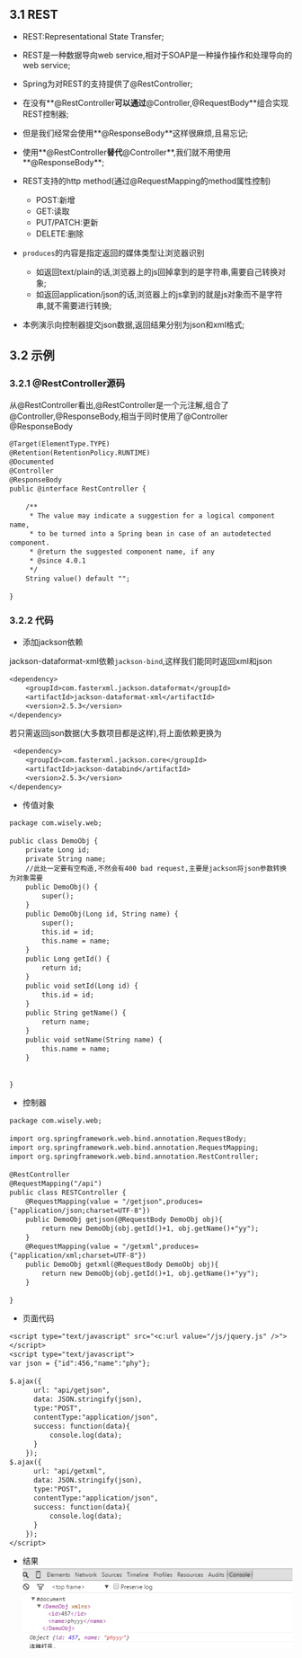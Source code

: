 ## 3.1 REST
- REST:Representational State Transfer;
- REST是一种数据导向web service,相对于SOAP是一种操作操作和处理导向的web service;
- Spring为对REST的支持提供了@RestController;
 - 在没有**@RestController**可以通过**@Controller,@RequestBody**组合实现REST控制器;
 - 但是我们经常会使用**@ResponseBody**这样很麻烦,且易忘记;
 - 使用**@RestController**替代**@Controller**,我们就不用使用**@ResponseBody**;
- REST支持的http method(通过@RequestMapping的method属性控制)
  - POST:新增
  - GET:读取
  - PUT/PATCH:更新
  - DELETE:删除
- `produces`的内容是指定返回的媒体类型让浏览器识别
  - 如返回text/plain的话,浏览器上的js回掉拿到的是字符串,需要自己转换对象;
  - 如返回application/json的话,浏览器上的js拿到的就是js对象而不是字符串,就不需要进行转换;

- 本例演示向控制器提交json数据,返回结果分别为json和xml格式;

## 3.2 示例

### 3.2.1 @RestController源码

从@RestController看出,@RestController是一个元注解,组合了@Controller,@ResponseBody,相当于同时使用了@Controller
@ResponseBody

```
@Target(ElementType.TYPE)
@Retention(RetentionPolicy.RUNTIME)
@Documented
@Controller
@ResponseBody
public @interface RestController {

	/**
	 * The value may indicate a suggestion for a logical component name,
	 * to be turned into a Spring bean in case of an autodetected component.
	 * @return the suggested component name, if any
	 * @since 4.0.1
	 */
	String value() default "";

}
```

### 3.2.2 代码

- 添加jackson依赖

jackson-dataformat-xml依赖`jackson-bind`,这样我们能同时返回xml和json

```
<dependency>
    <groupId>com.fasterxml.jackson.dataformat</groupId>
    <artifactId>jackson-dataformat-xml</artifactId>
    <version>2.5.3</version>
</dependency>
```
 若只需返回json数据(大多数项目都是这样),将上面依赖更换为
```
 <dependency>
    <groupId>com.fasterxml.jackson.core</groupId>
    <artifactId>jackson-databind</artifactId>
    <version>2.5.3</version>
</dependency>
```

- 传值对象

```
package com.wisely.web;

public class DemoObj {
	private Long id;
	private String name;
    //此处一定要有空构造,不然会有400 bad request,主要是jackson将json参数转换为对象需要
	public DemoObj() {
		super();
	}
	public DemoObj(Long id, String name) {
		super();
		this.id = id;
		this.name = name;
	}
	public Long getId() {
		return id;
	}
	public void setId(Long id) {
		this.id = id;
	}
	public String getName() {
		return name;
	}
	public void setName(String name) {
		this.name = name;
	}


}
```

- 控制器

```
package com.wisely.web;

import org.springframework.web.bind.annotation.RequestBody;
import org.springframework.web.bind.annotation.RequestMapping;
import org.springframework.web.bind.annotation.RestController;

@RestController
@RequestMapping("/api")
public class RESTController {
	@RequestMapping(value = "/getjson",produces={"application/json;charset=UTF-8"})
	public DemoObj getjson(@RequestBody DemoObj obj){
		return new DemoObj(obj.getId()+1, obj.getName()+"yy");
	}
	@RequestMapping(value = "/getxml",produces={"application/xml;charset=UTF-8"})
	public DemoObj getxml(@RequestBody DemoObj obj){
		return new DemoObj(obj.getId()+1, obj.getName()+"yy");
	}

}

```

- 页面代码

```
<script type="text/javascript" src="<c:url value="/js/jquery.js" />"></script>
<script type="text/javascript">
var json = {"id":456,"name":"phy"};

$.ajax({
	  url: "api/getjson",
	  data: JSON.stringify(json),
	  type:"POST",
	  contentType:"application/json",
	  success: function(data){
		  console.log(data);
	  }
	});
$.ajax({
	  url: "api/getxml",
	  data: JSON.stringify(json),
	  type:"POST",
	  contentType:"application/json",
	  success: function(data){
		  console.log(data);
	  }
	});
</script>
```

- 结果
![](resources/6-1.jpg)
